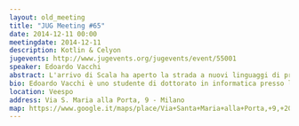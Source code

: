 ```yaml
---
layout: old_meeting
title: "JUG Meeting #65"
date: 2014-12-11 00:00
meetingdate: 2014-12-11
description: Kotlin & Celyon
jugevents: http://www.jugevents.org/jugevents/event/55001
speaker: Edoardo Vacchi
abstract: L'arrivo di Scala ha aperto la strada a nuovi linguaggi di programmazione fortemente tipizzati sulla JVM. In questo talk presenterò i nuovi linguaggi di Jetbrains (Kotlin) e RedHat (Ceylon) che si pongono come obiettivo di essere potenti ma semplici abbastanza da essere facilmente fruibili, con un occhio di riguardo all'interoperabilità con Java.
bio: Edoardo Vacchi è uno studente di dottorato in informatica presso l'Università di Milano che discuterà la propria tesi sullo sviluppo di linguaggi di programmazione in marzo. Attualmente collabora con società di informatica come consulente.
location: Veespo
address: Via S. Maria alla Porta, 9 - Milano
map: https://www.google.it/maps/place/Via+Santa+Maria+alla+Porta,+9,+20123+Milano/@45.4664129,9.1817829,17z/data=!4m2!3m1!1s0x4786c153a8292d05:0x4c6f0a73c08286b9
---
```

